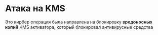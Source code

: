 # Атака на KMS
Это кирбер операция была направлена на блокировку **вредоносных копий** KMS активатора, который блокировал антивирусные средства 